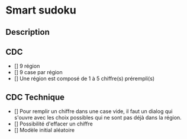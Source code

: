 # Smart sudoku

## Description

## CDC

- [] 9 région 
- [] 9 case par région
- [] Une région est composé de 1 à 5 chiffre(s) prérempli(s)

## CDC Technique

- [] Pour remplir un chiffre dans une case vide, il faut un dialog qui s'ouvre avec les choix possibles qui ne sont pas déjà dans la région.
- [] Possibilité d'effacer un chiffre
- [] Modèle initial aléatoire